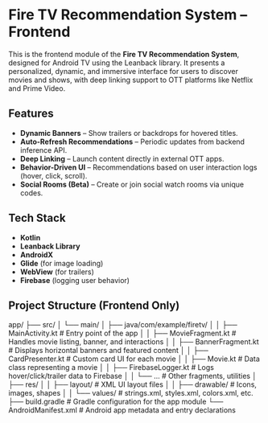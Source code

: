 # Fire TV Recommendation System – Frontend

This is the frontend module of the **Fire TV Recommendation System**, designed for Android TV using the Leanback library. It presents a personalized, dynamic, and immersive interface for users to discover movies and shows, with deep linking support to OTT platforms like Netflix and Prime Video.

## Features

- **Dynamic Banners** – Show trailers or backdrops for hovered titles.
- **Auto-Refresh Recommendations** – Periodic updates from backend inference API.
- **Deep Linking** – Launch content directly in external OTT apps.
- **Behavior-Driven UI** – Recommendations based on user interaction logs (hover, click, scroll).
- **Social Rooms (Beta)** – Create or join social watch rooms via unique codes.

## Tech Stack

- **Kotlin**
- **Leanback Library**
- **AndroidX**
- **Glide** (for image loading)
- **WebView** (for trailers)
- **Firebase** (logging user behavior)

## Project Structure (Frontend Only)

app/
├── src/
│ └── main/
│ ├── java/com/example/firetv/
│ │ ├── MainActivity.kt # Entry point of the app
│ │ ├── MovieFragment.kt # Handles movie listing, banner, and interactions
│ │ ├── BannerFragment.kt # Displays horizontal banners and featured content
│ │ ├── CardPresenter.kt # Custom card UI for each movie
│ │ ├── Movie.kt # Data class representing a movie
│ │ ├── FirebaseLogger.kt # Logs hover/click/trailer data to Firebase
│ │ └── ... # Other fragments, utilities
│ ├── res/
│ │ ├── layout/ # XML UI layout files
│ │ ├── drawable/ # Icons, images, shapes
│ │ └── values/ # strings.xml, styles.xml, colors.xml, etc.
├── build.gradle # Gradle configuration for the app module
└── AndroidManifest.xml # Android app metadata and entry declarations
